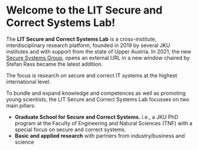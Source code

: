 # Welcome to the LIT Secure and Correct Systems Lab! 

The **LIT Secure and Correct Systems Lab** is a cross-institute, interdisciplinary research platform, founded in 2019 by several JKU institutes and with support from the state of Upper Austria. In 2021, the new [Secure Systems Group](https://www.jku.at/en/lit-secure-and-correct-systems-lab/secure-systems-group/), opens an external URL in a new window chaired by Stefan Rass became the latest addition.

The focus is research on secure and correct IT systems at the highest international level.

To bundle and expand knowledge and competences as well as promoting young scientists, the LIT Secure and Correct Systems Lab focusses on two main pillars:

- **Graduate School for Secure and Correct Systems.** i.e., a JKU PhD program at the Faculty of Engineering and Natural Sciences (TNF) with a special focus on secure and correct systems.
- **Basic and applied research** with partners from industry/business and science
